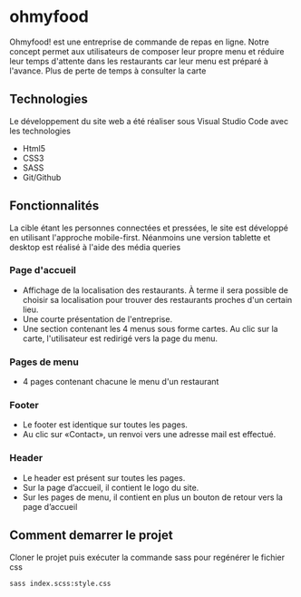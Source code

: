 # ohmyfood
Ohmyfood! est une entreprise de commande de repas en ligne. Notre concept permet aux utilisateurs de composer leur propre menu et réduire leur temps d'attente dans les
restaurants car leur menu est préparé à l'avance. Plus de perte de temps à consulter la carte

## Technologies
Le développement du site web a été réaliser sous Visual Studio Code avec les technologies
- Html5
- CSS3
- SASS
- Git/Github

## Fonctionnalités
La cible étant les personnes connectées et pressées, le site est développé en utilisant l'approche mobile-first. Néanmoins une version tablette et desktop est réalisé à l'aide des média queries

### Page d'accueil
- Affichage de la localisation des restaurants. À terme il sera possible de choisir sa localisation pour trouver des restaurants proches d'un certain lieu.
- Une courte présentation de l'entreprise.
- Une section contenant les 4 menus sous forme cartes. Au clic sur la carte, l'utilisateur est redirigé vers la page du menu.

### Pages de menu
- 4 pages contenant chacune le menu d'un restaurant

### Footer
- Le footer est identique sur toutes les pages.
- Au clic sur &laquo;Contact&raquo;, un renvoi vers une adresse mail est effectué.

### Header
- Le header est présent sur toutes les pages.
- Sur la page d’accueil, il contient le logo du site.
- Sur les pages de menu, il contient en plus un bouton de retour vers la page d’accueil

## Comment demarrer le projet
Cloner le projet puis exécuter la commande sass pour regénérer le fichier css

```bash
sass index.scss:style.css
```
